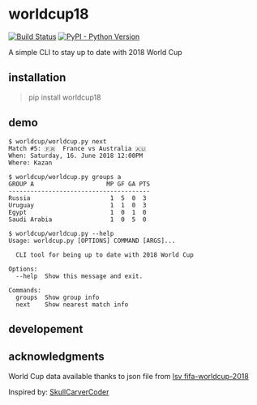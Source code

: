 # worldcup18

[![Build Status](https://travis-ci.org/tadeoos/worldcup.svg?branch=master)](https://travis-ci.org/tadeoos/worldcup)
[![PyPI - Python Version](https://img.shields.io/pypi/pyversions/Django.svg)](https://pypi.org/project/worldcup18/)

A simple CLI to stay up to date with 2018 World Cup

## installation

> pip install worldcup18

## demo

```
$ worldcup/worldcup.py next
Match #5: 🇫🇷  France vs Australia 🇦🇺
When: Saturday, 16. June 2018 12:00PM
Where: Kazan

$ worldcup/worldcup.py groups a
GROUP A                    MP GF GA PTS
---------------------------------------
Russia                      1  5  0  3
Uruguay                     1  1  0  3
Egypt                       1  0  1  0
Saudi Arabia                1  0  5  0

$ worldcup/worldcup.py --help
Usage: worldcup.py [OPTIONS] COMMAND [ARGS]...

  CLI tool for being up to date with 2018 World Cup

Options:
  --help  Show this message and exit.

Commands:
  groups  Show group info
  next    Show nearest match info
```

## developement

## acknowledgments

World Cup data available thanks to json file from [lsv fifa-worldcup-2018](https://github.com/lsv/fifa-worldcup-2018)

Inspired by: [SkullCarverCoder](https://github.com/SkullCarverCoder/wc18-cli)
